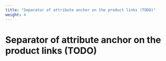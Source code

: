 ```yaml
---
title: "Separator of attribute anchor on the product links (TODO)"
weight: 4
---
```


# Separator of attribute anchor on the product links (TODO)
